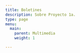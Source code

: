 ```yaml
---
title: Boletines
description: Sobre Proyecto 1a.
type: page
menu:
  main:
    parent: Multimedia
    weight: 1

---
```

